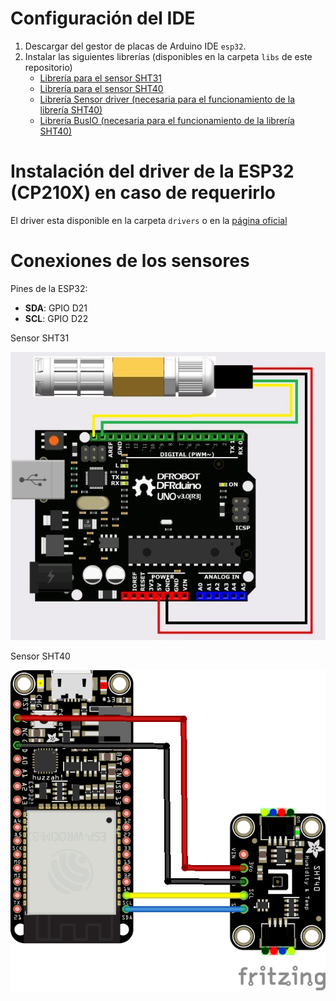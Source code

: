 # Configuración del IDE
1. Descargar del gestor de placas de Arduino IDE `esp32`.
2. Instalar las siguientes librerías (disponibles en la carpeta `libs` de este repositorio)
	- [Librería para el sensor SHT31](https://github.com/DFRobot/DFRobot_SHT3x) 
	- [Librería para el sensor SHT40](https://github.com/adafruit/Adafruit_SHT4X)
	- [Librería Sensor driver (necesaria para el funcionamiento de la librería SHT40)](https://github.com/adafruit/Adafruit_Sensor)
	- [Librería BusIO (necesaria para el funcionamiento de la librería SHT40)](https://github.com/adafruit/Adafruit_BusIO)
# Instalación del driver de la ESP32 (CP210X) en caso de requerirlo
El driver esta disponible en la carpeta `drivers` o en la [página oficial](https://www.silabs.com/developers/usb-to-uart-bridge-vcp-drivers?tab=downloads)
# Conexiones de los sensores
Pines de la ESP32:
- **SDA**: GPIO D21
- **SCL**: GPIO D22

Sensor SHT31

![Conexión del sensor SHT31](assets/sht31.png)

Sensor SHT40

![Conexión del sensor SHT31](assets/sht40.png)

